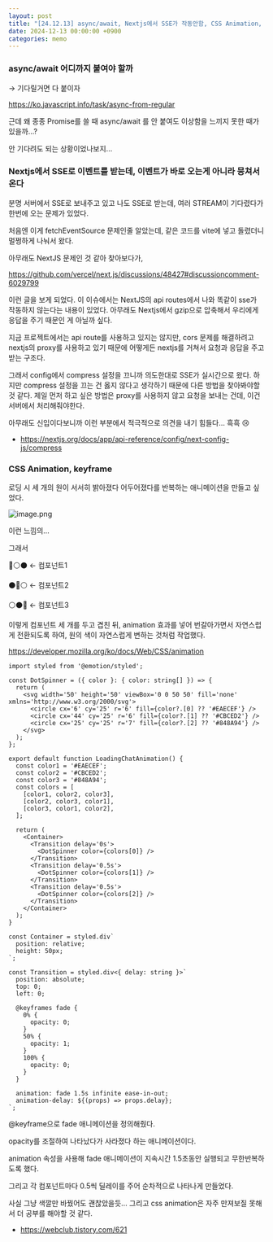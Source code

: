 ```yaml
---
layout: post
title: "[24.12.13] async/await, Nextjs에서 SSE가 작동안함, CSS Animation, keyframe"
date: 2024-12-13 00:00:00 +0900
categories: memo
---
```


### async/await 어디까지 붙여야 할까

→ 기다릴거면 다 붙이자

https://ko.javascript.info/task/async-from-regular

근데 왜 종종 Promise를 쓸 때 async/await 를 안 붙여도 이상함을 느끼지 못한 때가 있을까…?

안 기다려도 되는 상황이었나보지…

### Nextjs에서 SSE로 이벤트를 받는데, 이벤트가 바로 오는게 아니라 뭉쳐서 온다

분명 서버에서 SSE로 보내주고 있고 나도 SSE로 받는데, 여러 STREAM이 기다렸다가 한번에 오는 문제가 있었다.

처음엔 이게 fetchEventSource 문제인줄 알았는데, 같은 코드를 vite에 넣고 돌렸더니 멀쩡하게 나눠서 왔다.

아무래도 NextJS 문제인 것 같아 찾아보다가,

https://github.com/vercel/next.js/discussions/48427#discussioncomment-6029799

이런 글을 보게 되었다. 이 이슈에서는 NextJS의 api routes에서 나와 똑같이 sse가 작동하지 않는다는 내용이 있었다. 아무래도 Nextjs에서 gzip으로 압축해서 우리에게 응답을 주기 때문인 게 아닐까 싶다.

지금 프로젝트에서는 api route를 사용하고 있지는 않지만, cors 문제를 해결하려고 nextjs의 proxy를 사용하고 있기 때문에 어떻게든 nextjs를 거쳐서 요청과 응답을 주고 받는 구조다.

그래서 config에서 compress 설정을 끄니까 의도한대로 SSE가 실시간으로 왔다. 하지만 compress 설정을 끄는 건 옳지 않다고 생각하기 때문에 다른 방법을 찾아봐야할 것 같다. 제일 먼저 하고 싶은 방법은 proxy를 사용하지 않고 요청을 보내는 건데, 이건 서버에서 처리해줘야한다.

아무래도 신입이다보니까 이런 부분에서 적극적으로 의견을 내기 힘들다… 흑흑 😢

- https://nextjs.org/docs/app/api-reference/config/next-config-js/compress

### CSS Animation, keyframe

로딩 시 세 개의 원이 서서히 밝아졌다 어두어졌다를 반복하는 애니메이션을 만들고 싶었다.

![image.png](https://prod-files-secure.s3.us-west-2.amazonaws.com/d2d0348d-b394-49c9-b6fe-f9ad02f7f098/f2d43424-2abc-48e8-8e1b-65b57a3bb542/image.png)

이런 느낌의…

그래서

🔵⚪⚫ ← 컴포넌트1

⚫🔵⚪ ← 컴포넌트2

⚪⚫🔵 ← 컴포넌트3

이렇게 컴포넌트 세 개를 두고 겹친 뒤, animation 효과를 넣어 번갈아가면서 자연스럽게 전환되도록 하여, 원의 색이 자연스럽게 변하는 것처럼 작업했다.

https://developer.mozilla.org/ko/docs/Web/CSS/animation

```
import styled from '@emotion/styled';

const DotSpinner = ({ color }: { color: string[] }) => {
  return (
    <svg width='50' height='50' viewBox='0 0 50 50' fill='none' xmlns='http://www.w3.org/2000/svg'>
      <circle cx='6' cy='25' r='6' fill={color?.[0] ?? '#EAECEF'} />
      <circle cx='44' cy='25' r='6' fill={color?.[1] ?? '#CBCED2'} />
      <circle cx='25' cy='25' r='7' fill={color?.[2] ?? '#848A94'} />
    </svg>
  );
};

export default function LoadingChatAnimation() {
  const color1 = '#EAECEF';
  const color2 = '#CBCED2';
  const color3 = '#848A94';
  const colors = [
    [color1, color2, color3],
    [color2, color3, color1],
    [color3, color1, color2],
  ];

  return (
    <Container>
      <Transition delay='0s'>
        <DotSpinner color={colors[0]} />
      </Transition>
      <Transition delay='0.5s'>
        <DotSpinner color={colors[1]} />
      </Transition>
      <Transition delay='0.5s'>
        <DotSpinner color={colors[2]} />
      </Transition>
    </Container>
  );
}

const Container = styled.div`
  position: relative;
  height: 50px;
`;

const Transition = styled.div<{ delay: string }>`
  position: absolute;
  top: 0;
  left: 0;

  @keyframes fade {
    0% {
      opacity: 0;
    }
    50% {
      opacity: 1;
    }
    100% {
      opacity: 0;
    }
  }

  animation: fade 1.5s infinite ease-in-out;
  animation-delay: ${(props) => props.delay};
`;

```

@keyframe으로 fade 애니메이션을 정의해줬다.

opacity를 조절하여 나타났다가 사라졌다 하는 애니메이션이다.

animation 속성을 사용해 fade 애니메이션이 지속시간 1.5초동안 실행되고 무한반복하도록 했다.

그리고 각 컴포넌트마다 0.5씩 딜레이를 주어 순차적으로 나타나게 만들었다.

사실 그냥 색깔만 바꿨어도 괜찮았을듯… 그리고 css animation은 자주 만져보질 못해서 더 공부를 해야할 것 같다.

- https://webclub.tistory.com/621
